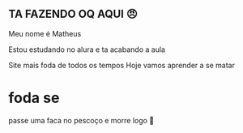 ## TA FAZENDO OQ AQUI 😠

Meu nome é Matheus 

Estou estudando no alura e ta acabando a aula
 <!DOCtype html>
 <html> 
 <head>Site mais foda de todos os tempos</head>
 <body> Hoje vamos aprender a se matar</body>
 <h1> foda se</h1>
 <p> passe uma faca no pescoço e morre logo 🙂</p>
 
 
 </html>
